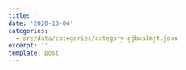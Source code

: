 ```yaml
---
title: ''
date: '2020-10-04'
categories:
  - src/data/categories/category-gjbxa3mjt.json
excerpt: ''
template: post
---
```

